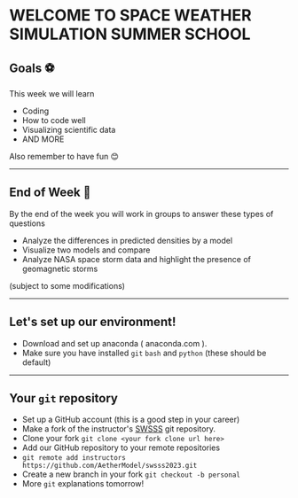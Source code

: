 WELCOME TO SPACE WEATHER SIMULATION SUMMER SCHOOL
=================================================

## Goals ⚽

This week we will learn
- Coding
- How to code well
- Visualizing scientific data
- AND MORE

Also remember to have fun 😊

------------------

## End of Week 📅

By the end of the week you will work in groups to answer these types of
questions
- Analyze the differences in predicted densities by a model 
- Visualize two models and compare
- Analyze NASA space storm data and highlight the presence of geomagnetic storms

(subject to some modifications)

------------------

## Let's set up our environment!

- Download and set up anaconda ( anaconda.com ).
- Make sure you have installed `git` `bash` and `python` (these should be default)

-----------------

## Your `git` repository

- Set up a GitHub account (this is a good step in your career)
- Make a fork of the instructor's [SWSSS](https://github.com/AetherModel/swsss2023/) git repository.
- Clone your fork `git clone <your fork clone url here>`
- Add our GitHub repository to your remote repositories
- `git remote add instructors https://github.com/AetherModel/swsss2023.git`
- Create a new branch in your fork `git checkout -b personal`
- More `git` explanations tomorrow!
